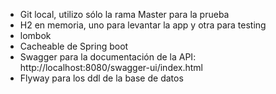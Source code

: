 - Git local, utilizo sólo la rama Master para la prueba
- H2 en memoria, uno para levantar la app y otra para testing
- lombok
- Cacheable de Spring boot
- Swagger para la documentación de la API: http://localhost:8080/swagger-ui/index.html
- Flyway para los ddl de la base de datos